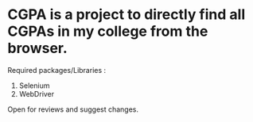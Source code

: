 # CGPA is a project to directly find all CGPAs in my college from the browser.

Required packages/Libraries :
  1. Selenium
  2. WebDriver

Open for reviews and suggest changes.
